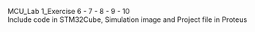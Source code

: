 MCU_Lab 1_Exercise 6 - 7 - 8 - 9 - 10<br>
Include code in STM32Cube, Simulation image and Project file in Proteus

